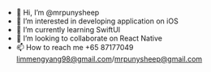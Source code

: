 - 👋 Hi, I’m @mrpunysheep
- 👀 I’m interested in developing application on iOS
- 🌱 I’m currently learning SwiftUI
- 💞️ I’m looking to collaborate on React Native 
- 📫 How to reach me +65 87177049 limmengyang98@gmail.com/mrpunysheep@gmail.com

<!---
mrpunysheep/mrpunysheep is a ✨ special ✨ repository because its `README.md` (this file) appears on your GitHub profile.
You can click the Preview link to take a look at your changes.
--->
